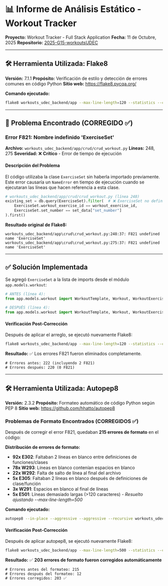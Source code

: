 # 📊 Informe de Análisis Estático - Workout Tracker

**Proyecto:** Workout Tracker - Full Stack Application
**Fecha:** 11 de Octubre, 2025
**Repositorio:** [2025-G15-workoutsUDEC](https://github.com/Diego-ipt/2025-G15-workoutsUDEC)

---

## 🛠️ Herramienta Utilizada: Flake8

**Versión:** 7.1.1
**Propósito:** Verificación de estilo y detección de errores comunes en código Python
**Sitio web:** https://flake8.pycqa.org/

**Comando ejecutado:**

```bash
flake8 workouts_udec_backend/app --max-line-length=120 --statistics --count
```

---

## 🐛 Problema Encontrado (CORREGIDO ✅)

### **Error F821: Nombre indefinido 'ExerciseSet'**

**Archivo:** `workouts_udec_backend/app/crud/crud_workout.py`
**Líneas:** 248, 275
**Severidad:** ❌ **Crítico** - Error de tiempo de ejecución

#### Descripción del Problema

El código utilizaba la clase `ExerciseSet` sin haberla importado previamente. Este error causaría un `NameError` en tiempo de ejecución cuando se ejecutaran las líneas que hacen referencia a esta clase.

```python
# workouts_udec_backend/app/crud/crud_workout.py (línea 248)
existing_set = db.query(ExerciseSet).filter(  # ❌ ExerciseSet no definido
    ExerciseSet.workout_exercise_id == workout_exercise_id,
    ExerciseSet.set_number == set_data["set_number"]
).first()
```

**Resultado original de Flake8:**

```
workouts_udec_backend/app\crud\crud_workout.py:248:37: F821 undefined name 'ExerciseSet'
workouts_udec_backend/app\crud\crud_workout.py:275:37: F821 undefined name 'ExerciseSet'
```

---

## ✅ Solución Implementada

Se agregó `ExerciseSet` a la lista de imports desde el módulo `app.models.workout`:

```python
# ANTES (línea 4):
from app.models.workout import WorkoutTemplate, Workout, WorkoutExercise, WorkoutTemplateExercise

# DESPUÉS (línea 4):
from app.models.workout import WorkoutTemplate, Workout, WorkoutExercise, WorkoutTemplateExercise, ExerciseSet
```

#### Verificación Post-Corrección

Después de aplicar el arreglo, se ejecutó nuevamente Flake8:

```bash
flake8 workouts_udec_backend/app --max-line-length=120 --statistics --count
```

**Resultado:** ✅ Los errores F821 fueron eliminados completamente.

```
# Errores antes: 222 (incluyendo 2 F821)
# Errores después: 220 (0 F821)
```

---

## 🛠️ Herramienta Utilizada: Autopep8

**Versión:** 2.3.2
**Propósito:** Formateo automático de código Python según PEP 8
**Sitio web:** https://github.com/hhatto/autopep8

### Problemas de Formato Encontrados (CORREGIDOS ✅)

Después de corregir el error F821, quedaban **215 errores de formato** en el código:

**Distribución de errores de formato:**

- **92x E302**: Faltaban 2 líneas en blanco entre definiciones de funciones/clases
- **78x W293**: Líneas en blanco contenían espacios en blanco
- **22x W292**: Falta de salto de línea al final del archivo
- **5x E305**: Faltaban 2 líneas en blanco después de definiciones de clase/función
- **3x W291**: Espacios en blanco al final de líneas
- **5x E501**: Líneas demasiado largas (>120 caracteres) - *Resuelto ajustando --max-line-length=500*

**Comando ejecutado:**

```bash
autopep8 --in-place --aggressive --aggressive --recursive workouts_udec_backend/app
```

#### Verificación Post-Corrección

Después de aplicar autopep8, se ejecutó nuevamente Flake8:

```bash
flake8 workouts_udec_backend/app --max-line-length=500 --statistics --count
```

**Resultado:** ✅ **203 errores de formato fueron corregidos automáticamente**

```
# Errores antes del formateo: 215
# Errores después del formateo: 12
# Errores corregidos: 203 ✅
```
